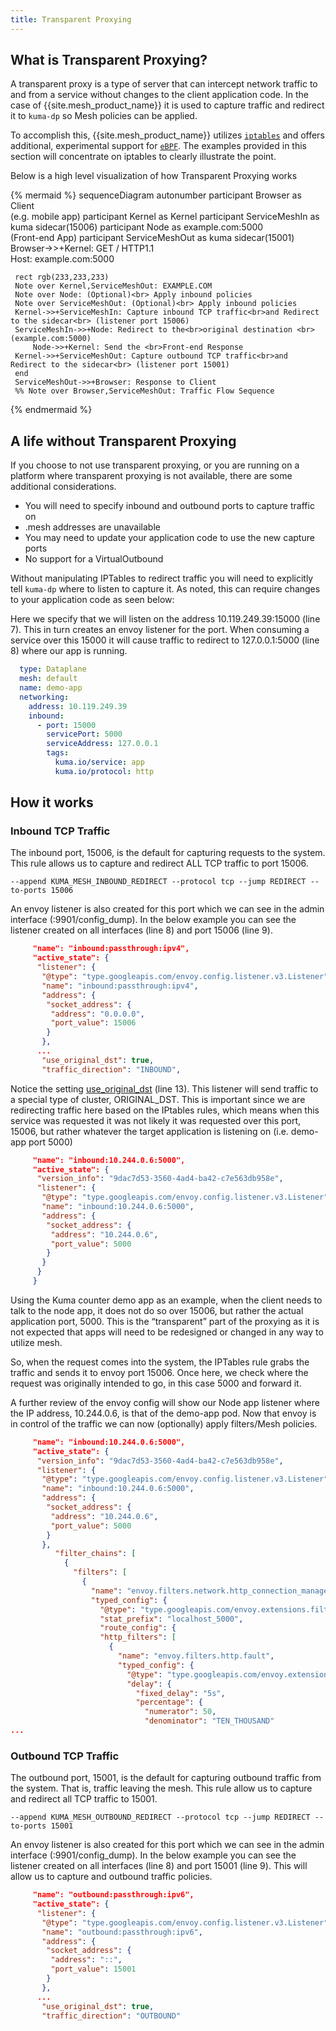 ```yaml
---
title: Transparent Proxying
---
```


## What is Transparent Proxying?
A transparent proxy is a type of server that can intercept network traffic to and from a service without changes to the client application code. In the case of {{site.mesh_product_name}} it is used to capture traffic and redirect it to `kuma-dp` so Mesh policies can be applied.

To accomplish this, {{site.mesh_product_name}} utilizes [`iptables`](https://linux.die.net/man/8/iptables) and offers additional, experimental support for [`eBPF`](https://ebpf.io/). The examples provided in this section will concentrate on iptables to clearly illustrate the point.

Below is a high level visualization of how Transparent Proxying works

{% mermaid %}
 sequenceDiagram
 autonumber
     participant Browser as Client<br>(e.g. mobile app)
     participant Kernel as Kernel
     participant ServiceMeshIn as kuma sidecar(15006)
     participant Node as example.com:5000<br>(Front-end App)
     participant ServiceMeshOut as kuma sidecar(15001)
     Browser->>+Kernel: GET / HTTP1.1<br>Host: example.com:5000
 
     rect rgb(233,233,233)
     Note over Kernel,ServiceMeshOut: EXAMPLE.COM
     Note over Node: (Optional)<br> Apply inbound policies
     Note over ServiceMeshOut: (Optional)<br> Apply inbound policies
     Kernel->>+ServiceMeshIn: Capture inbound TCP traffic<br>and Redirect to the sidecar<br> (listener port 15006)
     ServiceMeshIn->>+Node: Redirect to the<br>original destination <br>(example.com:5000)
         Node->>+Kernel: Send the <br>Front-end Response
     Kernel->>+ServiceMeshOut: Capture outbound TCP traffic<br>and Redirect to the sidecar<br> (listener port 15001)
     end
     ServiceMeshOut->>+Browser: Response to Client
     %% Note over Browser,ServiceMeshOut: Traffic Flow Sequence
{% endmermaid %}



## A life without Transparent Proxying
If you choose to not use transparent proxying, or you are running on a platform where transparent proxying is not available, there are some additional considerations.

- You will need to specify inbound and outbound ports to capture traffic on
- .mesh addresses are unavailable
- You may need to update your application code to use the new capture ports
- No support for a VirtualOutbound

Without manipulating IPTables to redirect traffic you will need to explicitly tell `kuma-dp` where to listen to capture it. As noted, this can require changes to your application code as seen below:



Here we specify that we will listen on the address 10.119.249.39:15000 (line 7). This in turn creates an envoy listener for the port. When consuming a service over this 15000 it will cause traffic to redirect to 127.0.0.1:5000 (line 8) where our app is running. 

```yaml
  type: Dataplane
  mesh: default
  name: demo-app
  networking: 
    address: 10.119.249.39 
    inbound: 
      - port: 15000
        servicePort: 5000
        serviceAddress: 127.0.0.1
        tags: 
          kuma.io/service: app
          kuma.io/protocol: http
```

## How it works

### Inbound TCP Traffic
The inbound port, 15006, is the default for capturing requests to the system. This rule allows us to capture and redirect ALL TCP traffic to port 15006. 
```
--append KUMA_MESH_INBOUND_REDIRECT --protocol tcp --jump REDIRECT --to-ports 15006
```

An envoy listener is also created for this port which we can see in the admin interface (:9901/config_dump). In the below example you can see the listener created on all interfaces (line 8) and port 15006 (line 9).

```json
     "name": "inbound:passthrough:ipv4",
     "active_state": {
      "listener": {
       "@type": "type.googleapis.com/envoy.config.listener.v3.Listener",
       "name": "inbound:passthrough:ipv4",
       "address": {
        "socket_address": {
         "address": "0.0.0.0",
         "port_value": 15006
        }
       },
      ...
       "use_original_dst": true,
       "traffic_direction": "INBOUND",
```

Notice the setting [use_original_dst](https://www.envoyproxy.io/docs/envoy/latest/api-v3/config/listener/v3/listener.proto) (line 13). This listener will send traffic to a special type of cluster, ORIGINAL_DST. This is important since we are redirecting traffic here based on the IPtables rules, which means when this service was requested it was not likely it was requested over this port, 15006, but rather whatever the target application is listening on (i.e. demo-app port 5000)

```json
     "name": "inbound:10.244.0.6:5000",
     "active_state": {
      "version_info": "9dac7d53-3560-4ad4-ba42-c7e563db958e",
      "listener": {
       "@type": "type.googleapis.com/envoy.config.listener.v3.Listener",
       "name": "inbound:10.244.0.6:5000",
       "address": {
        "socket_address": {
         "address": "10.244.0.6",
         "port_value": 5000
        }
       }
      }
     }
```

Using the Kuma counter demo app as an example, when the client needs to talk to the node app, it does not do so over 15006, but rather the actual application port, 5000. This is the “transparent” part of the proxying as it is not expected that apps will need to be redesigned or changed in any way to utilize mesh.


So, when the request comes into the system, the IPTables rule grabs the traffic and sends it to envoy port 15006. Once here, we check where the request was originally intended to go, in this case 5000 and forward it.


A further review of the envoy config will show our Node app listener where the IP address, 10.244.0.6, is that of the demo-app pod. Now that envoy is in control of the traffic we can now
(optionally) apply filters/Mesh policies.


```json
     "name": "inbound:10.244.0.6:5000",
     "active_state": {
      "version_info": "9dac7d53-3560-4ad4-ba42-c7e563db958e",
      "listener": {
       "@type": "type.googleapis.com/envoy.config.listener.v3.Listener",
       "name": "inbound:10.244.0.6:5000",
       "address": {
        "socket_address": {
         "address": "10.244.0.6",
         "port_value": 5000
        }
       },
          "filter_chains": [
            {
              "filters": [
                {
                  "name": "envoy.filters.network.http_connection_manager",
                  "typed_config": {
                    "@type": "type.googleapis.com/envoy.extensions.filters.network.http_connection_manager.v3.HttpConnectionManager",
                    "stat_prefix": "localhost_5000",
                    "route_config": {
                    "http_filters": [
                      {
                        "name": "envoy.filters.http.fault",
                        "typed_config": {
                          "@type": "type.googleapis.com/envoy.extensions.filters.http.fault.v3.HTTPFault",
                          "delay": {
                            "fixed_delay": "5s",
                            "percentage": {
                              "numerator": 50,
                              "denominator": "TEN_THOUSAND"
...
```

### Outbound TCP Traffic


The outbound port, 15001, is the default for capturing outbound traffic from the system. That is, traffic leaving the mesh. This rule allow us to capture and redirect all TCP traffic to 15001. 


```
--append KUMA_MESH_OUTBOUND_REDIRECT --protocol tcp --jump REDIRECT --to-ports 15001
```

An envoy listener is also created for this port which we can see in the admin interface (:9901/config_dump). In the below example you can see the listener created on all interfaces (line 8) and port 15001 (line 9). This will allow us to capture and outbound traffic policies.

```json
     "name": "outbound:passthrough:ipv6",
     "active_state": {
      "listener": {
       "@type": "type.googleapis.com/envoy.config.listener.v3.Listener",
       "name": "outbound:passthrough:ipv6",
       "address": {
        "socket_address": {
         "address": "::",
         "port_value": 15001
        }
       },
      ...
       "use_original_dst": true,
       "traffic_direction": "OUTBOUND"
```






